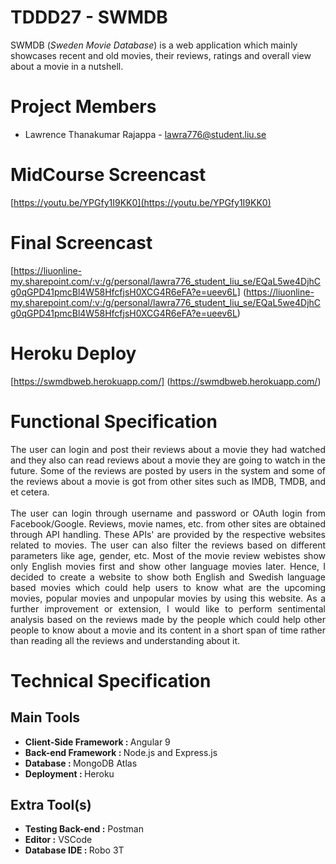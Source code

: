 # TDDD27 - SWMDB
SWMDB (<i>Sweden Movie Database</i>) is a web application which mainly showcases recent and old movies, their reviews, ratings and overall view about a movie in a nutshell.

# Project Members
* Lawrence Thanakumar Rajappa - lawra776@student.liu.se

# MidCourse Screencast
[https://youtu.be/YPGfy1I9KK0](https://youtu.be/YPGfy1I9KK0)

# Final Screencast
[https://liuonline-my.sharepoint.com/:v:/g/personal/lawra776_student_liu_se/EQaL5we4DjhCg0qGPD41pmcBl4W58HfcfjsH0XCG4R6eFA?e=ueev6L] (https://liuonline-my.sharepoint.com/:v:/g/personal/lawra776_student_liu_se/EQaL5we4DjhCg0qGPD41pmcBl4W58HfcfjsH0XCG4R6eFA?e=ueev6L)

# Heroku Deploy
[https://swmdbweb.herokuapp.com/] (https://swmdbweb.herokuapp.com/)

# Functional Specification
<div style="text-align: justify">The user can login and post their reviews about a movie they had watched and they also can read reviews about a
movie they are going to watch in the future. Some of the reviews are posted by users in the system and some of the 
reviews about a movie is got from other sites such as IMDB, TMDB, and et cetera.</div>

<br>

<div style="text-align: justify">The user can login through username and password or OAuth login from Facebook/Google. Reviews,
movie names, etc. from other sites are obtained through API handling. These APIs' are provided by the respective websites related to movies. The user can also filter the reviews based on different parameters like age, gender, etc. Most of the movie review webistes show only English movies first and show other language movies later.
Hence, I decided to create a website to show both English and Swedish language based movies which could help
users to know what are the upcoming movies, popular movies and unpopular movies by using this website. As a 
further improvement or extension, I would like to perform sentimental analysis based on the reviews made by the 
people which could help other people to know about a movie and its content in a short span of time rather than
reading all the reviews and understanding about it.</div>

# Technical Specification
## Main Tools
* <b>Client-Side Framework : </b>Angular 9
* <b>Back-end Framework : </b>Node.js and Express.js
* <b>Database : </b>MongoDB Atlas
* <b>Deployment : </b>Heroku

## Extra Tool(s)
* <b> Testing Back-end :</b> Postman
* <b> Editor :</b> VSCode
* <b> Database IDE : </b> Robo 3T
